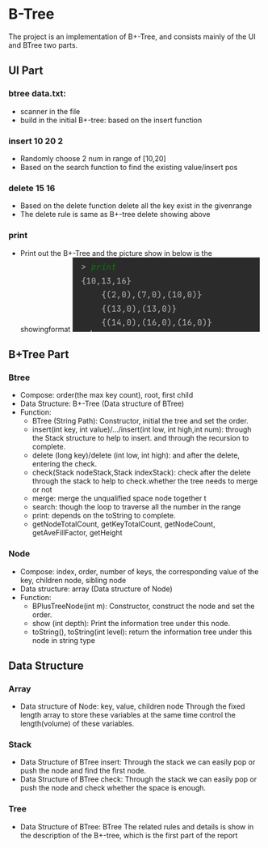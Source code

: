 # B-Tree
The project is an implementation of B+-Tree, and consists mainly of the UI and
BTree two parts.

## UI Part
### btree data.txt:
* scanner in the file
* build in the initial B+-tree: based on the insert function
### insert 10 20 2
* Randomly choose 2 num in range of [10,20]
* Based on the search function to find the existing value/insert pos
### delete 15 16
* Based on the delete function delete all the key exist in the givenrange
* The delete rule is same as B+-tree delete showing above
### print
* Print out the B+-Tree and the picture show in below is the showingformat
![image](https://github.com/Charlotte-Song/B-Tree/blob/main/WechatIMG136.png)

## B+Tree Part
### Btree
* Compose: order(the max key count), root, first child
* Data Structure: B+-Tree (Data structure of BTree)
* Function:
  * BTree (String Path): Constructor, initial the tree and set the order.
  * insert(int key, int value)/.../insert(int low, int high,int num): through the Stack structure to help to insert. and through the recursion to complete.
  * delete (long key)/delete (int low, int high): and after the delete, entering the check.
  * check(Stack<BPlusTreeNode> nodeStack,Stack<Integer> indexStack): check after the delete through the stack to help to check.whether the tree needs to merge or not
  * merge: merge the unqualified space node together t
  * search: though the loop to traverse all the number in the range
  * print: depends on the toString to complete.
  * getNodeTotalCount, getKeyTotalCount, getNodeCount, getAveFillFactor, getHeight

### Node
* Compose: index, order, number of keys, the corresponding value of the key, children node, sibling node
* Data structure: array (Data structure of Node)
* Function:
  * BPlusTreeNode(int m): Constructor, construct the node and set the order.
  * show (int depth): Print the information tree under this node.  
  * toString(), toString(int level): return the information tree under this node in string type  
  
## Data Structure
### Array
* Data structure of Node: key, value, children node Through the fixed length array to store these variables at the same time control the length(volume) of these variables.
### Stack
* Data Structure of BTree insert: Through the stack we can easily pop or push the node and find the first node.
* Data Structure of BTree check:  Through the stack we can easily pop or push the node and check whether the space is enough.
### Tree
* Data Structure of BTree: BTree The related rules and details is show in the description of the B+-tree, which is the first part of the report

